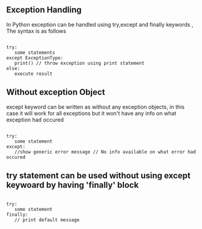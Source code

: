 ## Exception Handling

In Python exception can be handled using try,except and finally keywords , The syntax is as follows

```

try:
   some statements
except ExceptionType:
   print() // throw exception using print statement
else:
   execute result

```

## Without exception Object

except keyword can be written as without any exception objects, in this case it will work for all exceptions but it won't have any info on what exception had occured

```

try:
   some statement
except:
   //show generic error message // No info available on what error had occured

```


## try statement can be used without using except keywoard by having 'finally' block

```

try:
   some statement
finally:
   // print default message  

```
